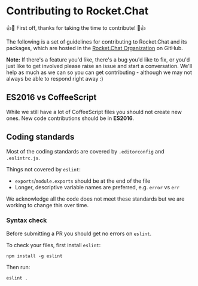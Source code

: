 # Contributing to Rocket.Chat

:+1::tada: First off, thanks for taking the time to contribute! :tada::+1:

The following is a set of guidelines for contributing to Rocket.Chat and its packages, which are hosted in the [Rocket.Chat Organization](https://github.com/RocketChat) on GitHub.

__Note:__ If there's a feature you'd like, there's a bug you'd like to fix, or you'd just like to get involved please raise an issue and start a conversation. We'll help as much as we can so you can get contributing - although we may not always be able to respond right away :)

## ES2016 vs CoffeeScript

While we still have a lot of CoffeeScript files you should not create new ones.  New code contributions should be in **ES2016**.

## Coding standards

Most of the coding standards are covered by `.editorconfig` and `.eslintrc.js`.

Things not covered by `eslint`:

* `exports`/`module.exports` should be at the end of the file
* Longer, descriptive variable names are preferred, e.g. `error` vs `err`

We acknowledge all the code does not meet these standards but we are working to change this over time.

### Syntax check

Before submitting a PR you should get no errors on `eslint`.

To check your files, first install `eslint`:

```
npm install -g eslint
```

Then run:

```
eslint .
```
